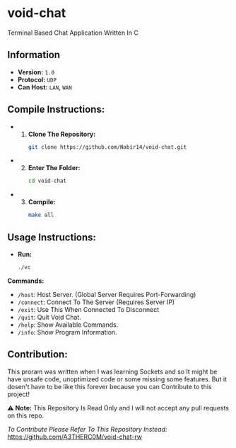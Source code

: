 # void-chat
Terminal Based Chat Application Written In C

## Information
- **Version:** `1.0`
- **Protocol:** `UDP`
- **Can Host:** `LAN`, `WAN`

## Compile Instructions:
- 1. **Clone The Repository:**
     ```sh
     git clone https://github.com/Nabir14/void-chat.git
     ```
- 2. **Enter The Folder:**
     ```sh
     cd void-chat
     ```
- 3. **Compile:**
     ```sh
     make all
     ```
## Usage Instructions:
- **Run:**
  ```sh
  ./vc
  ```
**Commands:**
- `/host`: Host Server. (Global Server Requires Port-Forwarding)
- `/connect`: Connect To The Server (Requires Server IP)
- `/exit`: Use This When Connected To Disconnect
- `/quit`: Quit Void Chat.
- `/help`: Show Available Commands.
- `/info`: Show Program Information.

## Contribution:
This proram was written when I was learning Sockets and so It might be have unsafe code, unoptimized code or some missing some features.
But it dosen't have to be like this forever because you can Contribute to this project!

**⚠️ Note:** This Repository Is Read Only and I will not accept any pull requests on this repo.

*To Contribute Please Refer To This Repository Instead:*
https://github.com/A3THERC0M/void-chat-rw
